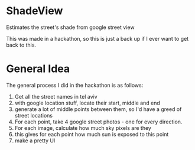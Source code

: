# ShadeView
Estimates the street's shade from google street view

This was made in a hackathon, so this is just a back up if I ever want to get back to this. 

# General Idea
The general process I did in the hackathon is as follows:
1. Get all the street names in tel aviv
2. with google location stuff, locate their start, middle and end
3. generate a lot of middle points between them, so I'd have a greed of street locations
4. For each point, take 4 google street photos - one for every direction.
5. For each image, calculate how much sky pixels are they
6. this gives for each point how much sun is exposed to this point
7. make a pretty UI
